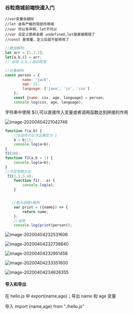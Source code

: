 ### 谷粒商城前端快速入门

```
//var变量会越狱
//let 会有严格的局部作用域
//var 可以多声明，let不可以
//var 没定义使用会是 undefined,let是直接报错了
//const 是常量，定义后就不能修改了
```

```javascript
//数组解构
let arr = [1,2,3];
let[a,b,c] = arr;
// 会给 a,b,c自动赋值
```

```js
//对象解构
const person = {
        name: "jack",
        age: 21,
        language: ['java', 'js', 'css']
    };
    const {name: css, age, language} = person;
    console.log(css, age, language);
```

字符串中使用 ${},可以直接传入变量或者调用函数达到拼接的作用

![image-20200404221042746](C:\Users\垫\AppData\Roaming\Typora\typora-user-images\image-20200404221042746.png)

```javascript
function f(a,b) {
    //b没传可以与运算变为 1
    b = b||1;
    console.log(a+b);
}
f2(20);
function f2(a,b = 1) {
    console.log(a+b);
}
//不定参数方法
 f2(1,2,3,4);
    function f2(...a) {
        console.log(a);
    }


   //箭头函数+解构
    var print = ({name}) => {
        return name;
    };
    //调用
    console.log(print(person));
```

![image-20200404232531606](C:\Users\垫\AppData\Roaming\Typora\typora-user-images\image-20200404232531606.png)

![image-20200404232739840](C:\Users\垫\AppData\Roaming\Typora\typora-user-images\image-20200404232739840.png)

![image-20200404232951458](C:\Users\垫\AppData\Roaming\Typora\typora-user-images\image-20200404232951458.png)

![image-20200404233351600](C:\Users\垫\AppData\Roaming\Typora\typora-user-images\image-20200404233351600.png)



![image-20200404234626355](C:\Users\垫\AppData\Roaming\Typora\typora-user-images\image-20200404234626355.png)



#### 导入和导出

在 hello.js 中 export{name,age}；导出 name 和 age 变量

导入 import {name,age} from "./hello.js"